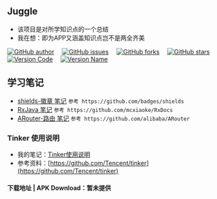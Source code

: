 ## Juggle
- 该项目是对所学知识点的一个总结
- 我在想：即为APP又涵盖知识点岂不是两全齐美

[![GitHub author](https://img.shields.io/badge/author-cnswan-ff9600.svg)](https://github.com/cnswan)&ensp;&ensp;
[![GitHub issues](https://img.shields.io/github/issues/cnswan/juggle.svg)](https://github.com/cnswan/juggle/issues)&ensp;&ensp;
[![GitHub forks](https://img.shields.io/github/forks/cnswan/juggle.svg)](https://github.com/cnswan/juggle/network)&ensp;&ensp;
[![GitHub stars](https://img.shields.io/github/stars/cnswan/juggle.svg)](https://github.com/cnswan/juggle/stargazers)  
[![Version Code](https://img.shields.io/badge/Version%20Code-4-brightgreen.svg)](https://github.com/cnswan)&ensp;&ensp; 
[![Version Name](https://img.shields.io/badge/Version%20Name-v1.6%20%E6%AD%A3%E5%BC%8F%E7%89%88-blue.svg)](https://github.com/cnswan)&ensp;&ensp; 

## 学习笔记
   - [shields-徽章 笔记](https://github.com/cnswan/Juggle/tree/master/notes/shields)
   `参考 https://github.com/badges/shields`
   - [RxJava 笔记](https://github.com/cnswan/Juggle/tree/master/notes/rxjava)
   `参考 https://github.com/mcxiaoke/RxDocs`
   - [ARouter-路由 笔记](https://github.com/cnswan/Juggle/tree/master/notes/arouter)
   `参考 https://github.com/alibaba/ARouter`

### Tinker 使用说明 ###
- 我的笔记：[Tinker使用说明](https://github.com/cnswan/juggle/tree/master/notes/tinker)
- 参考资料：[https://github.com/Tencent/tinker](https://github.com/Tencent/tinker)

#### 下载地址 | APK Download：暂未提供

